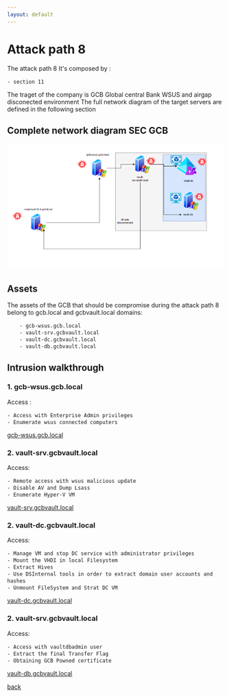 ```yaml
---
layout: default
---
```


# Attack path 8

The attack path 8 It's composed by :

	- section 11

The traget of the company is GCB Global central Bank WSUS and airgap disconected environment
The full network diagram of the target servers are defined in the following section

## Complete network diagram SEC GCB 

![ Attack_path 5 ](/assets/images/attack_path_8.png)

## Assets

The assets of the GCB that should be compromise during the attack path 8 belong to gcb.local and gcbvault.local domains:

```
	- gcb-wsus.gcb.local
	- vault-srv.gcbvault.local
	- vault-dc.gcbvault.local
	- vault-db.gcbvault.local
```

## Intrusion walkthrough


### 1. gcb-wsus.gcb.local

Access :

```
- Access with Enterprise Admin privileges
- Enumerate wsus connected computers
```

[ gcb-wsus.gcb.local ](./gcb-wsus.html)


### 2. vault-srv.gcbvault.local

Access:

```
- Remote access with wsus malicious update
- Disable AV and Dump Lsass
- Enumerate Hyper-V VM
```
[ vault-srv.gcbvault.local ](./vault-srv.html)


### 2. vault-dc.gcbvault.local

Access:

```
- Manage VM and stop DC service with administrator privileges
- Mount the VHDI in local Filesystem
- Extract Hives
- Use DSInternal tools in order to extract domain user accounts and hashes
- Unmount FileSystem and Strat DC VM 
```
[ vault-dc.gcbvault.local ](./vault-dc.html)

### 2. vault-srv.gcbvault.local

Access:

```
- Access with vaultdbadmin user
- Extract the final Transfer Flag 
- Obtaining GCB Powned certificate
```
[ vault-db.gcbvault.local ](./vault-db.html)



[back](./)
